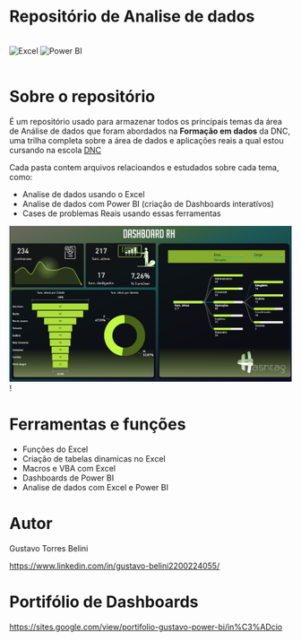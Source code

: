 # Repositório de Analise de dados

<div style= 'display: inline_block'><br/>
    <img alt='Excel' src='https://img.shields.io/badge/Microsoft_Excel-217346?style=for-the-badge&logo=microsoft-excel&logoColor=white'>
    <img alt='Power BI' src='https://img.shields.io/badge/power_bi-F2C811?style=for-the-badge&logo=powerbi&logoColor=black'>


</div><br>



# Sobre o repositório

É um repositório usado para armazenar todos os principais temas da área de Análise de dados que foram abordados na **Formação em dados** da DNC, uma trilha completa sobre a área de dados e aplicações reais a qual estou cursando na escola [DNC](https://www.escoladnc.com.br/ "Site da DNC")

Cada pasta contem arquivos relacioandos e estudados sobre cada tema, como:
- Analise de dados usando o Excel
- Analise de dados com Power BI (criação de Dashboards interatívos)
- Cases de problemas Reais usando essas ferramentas

![Dashboard BI](https://github.com/GTBelini22/Estudo_Analise_de_dados/blob/main/Assets/dashboards%20bi.png)!

# Ferramentas e funções

- Funções do Excel
- Criação de tabelas dinamicas no Excel
- Macros e VBA com Excel
- Dashboards de Power BI
- Analise de dados com Excel e Power BI


# Autor

Gustavo Torres Belini

https://www.linkedin.com/in/gustavo-belini2200224055/

# Portifólio de Dashboards
https://sites.google.com/view/portifolio-gustavo-power-bi/in%C3%ADcio

